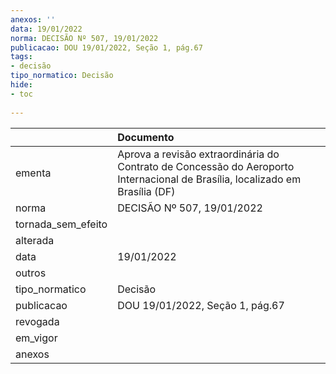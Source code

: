 ```yaml
---
anexos: ''
data: 19/01/2022
norma: DECISÃO Nº 507, 19/01/2022
publicacao: DOU 19/01/2022, Seção 1, pág.67
tags:
- decisão
tipo_normatico: Decisão
hide: 
- toc 
 
---
```


|                    | Documento                                                                                                                    |
|:-------------------|:-----------------------------------------------------------------------------------------------------------------------------|
| ementa             | Aprova a revisão extraordinária do Contrato de Concessão do Aeroporto Internacional de Brasília, localizado em Brasília (DF) |
| norma              | DECISÃO Nº 507, 19/01/2022                                                                                                   |
| tornada_sem_efeito |                                                                                                                              |
| alterada           |                                                                                                                              |
| data               | 19/01/2022                                                                                                                   |
| outros             |                                                                                                                              |
| tipo_normatico     | Decisão                                                                                                                      |
| publicacao         | DOU 19/01/2022, Seção 1, pág.67                                                                                              |
| revogada           |                                                                                                                              |
| em_vigor           |                                                                                                                              |
| anexos             |                                                                                                                              |